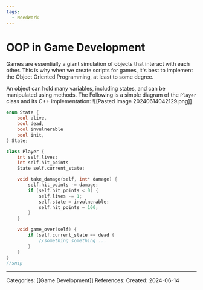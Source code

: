 ```yaml
---
tags:
  - NeedWork
---
```

# OOP in Game Development
Games are essentially a giant simulation of objects that interact with each other. This is why when we create scripts for games, it's best to implement the Object Oriented Programming, at least to some degree.

An object can hold many variables, including states, and can be manipulated using methods. The Following is a simple diagram of the `Player` class and its C++ implementation:
![[Pasted image 20240614042129.png]]
```C++
enum State { 
	bool alive,
	bool dead,
	bool invulnerable
	bool init,
} State;

class Player {
	int self.lives;
	int self.hit_points
	State self.current_state;

	void take_damage(self, int* damage) {
		self.hit_points -= damage;
		if (self.hit_points < 0) {
			self.lives -= 1;
			self.state = invulnerable;
			self.hit_points = 100;
		}
	}

	void game_over(self) {
		if (self.current_state == dead {
			//something something ...
		}
	}
}
//snip
```


---
Categories: [[Game Development]]
References:
Created: 2024-06-14

